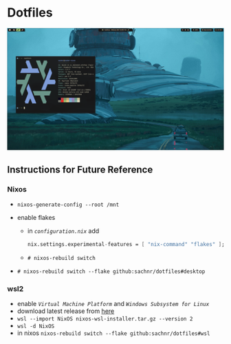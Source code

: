 # Dotfiles

![](./.github/ss.png)

## Instructions for Future Reference

### Nixos

- `nixos-generate-config --root /mnt`

- enable flakes

  - in _`configuration.nix`_ add
    ```nix
    nix.settings.experimental-features = [ "nix-command" "flakes" ];
    ```
  - `# nixos-rebuild switch`

- `# nixos-rebuild switch --flake github:sachnr/dotfiles#desktop`

### wsl2

- enable _`Virtual Machine Platform`_ and _`Windows Subsystem for Linux`_
- download latest release from [here](https://github.com/nix-community/NixOS-WSL/releases)
- `wsl --import NixOS nixos-wsl-installer.tar.gz --version 2`
- `wsl -d NixOS`
- in nixos `nixos-rebuild switch --flake github:sachnr/dotfiles#wsl`
